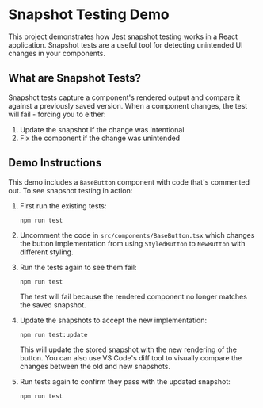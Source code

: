 # Snapshot Testing Demo

This project demonstrates how Jest snapshot testing works in a React application. Snapshot tests are a useful tool for detecting unintended UI changes in your components.

## What are Snapshot Tests?

Snapshot tests capture a component's rendered output and compare it against a previously saved version. When a component changes, the test will fail - forcing you to either:
1. Update the snapshot if the change was intentional
2. Fix the component if the change was unintended

## Demo Instructions

This demo includes a `BaseButton` component with code that's commented out. To see snapshot testing in action:

1. First run the existing tests:
   ```
   npm run test
   ```

2. Uncomment the code in `src/components/BaseButton.tsx` which changes the button implementation from using `StyledButton` to `NewButton` with different styling.

3. Run the tests again to see them fail:
   ```
   npm run test
   ```
   The test will fail because the rendered component no longer matches the saved snapshot.

4. Update the snapshots to accept the new implementation:
   ```
   npm run test:update
   ```
   This will update the stored snapshot with the new rendering of the button. You can also use VS Code's diff tool to visually compare the changes between the old and new snapshots.

5. Run tests again to confirm they pass with the updated snapshot:
   ```
   npm run test
   ```

